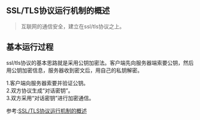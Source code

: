 SSL/TLS协议运行机制的概述
---
>互联网的通信安全，建立在ssl/tls协议之上。

基本运行过程
---
ssl/tls协议的基本思路就是采用公钥加密法。客户端先向服务器端索要公钥，然后用公钥加密信息，服务器收到密文后，用自己的私钥解密。

1.客户端向服务器索要并验证公钥。  
2.双方协议生成“对话密钥”。  
3.双方采用“对话密钥”进行加密通信。  

参考:[SSL/TLS协议运行机制的概述](http://www.ruanyifeng.com/blog/2014/02/ssl_tls.html)

